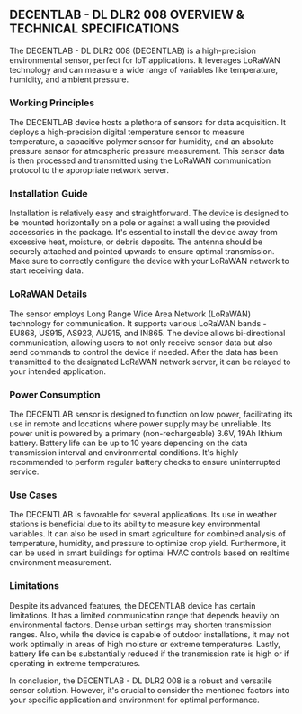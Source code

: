 ## DECENTLAB - DL DLR2 008 OVERVIEW & TECHNICAL SPECIFICATIONS

The DECENTLAB - DL DLR2 008 (DECENTLAB) is a high-precision environmental sensor, perfect for IoT applications. It leverages LoRaWAN technology and can measure a wide range of variables like temperature, humidity, and ambient pressure.

### Working Principles

The DECENTLAB device hosts a plethora of sensors for data acquisition. It deploys a high-precision digital temperature sensor to measure temperature, a capacitive polymer sensor for humidity, and an absolute pressure sensor for atmospheric pressure measurement. This sensor data is then processed and transmitted using the LoRaWAN communication protocol to the appropriate network server.

### Installation Guide

Installation is relatively easy and straightforward. The device is designed to be mounted horizontally on a pole or against a wall using the provided accessories in the package. It's essential to install the device away from excessive heat, moisture, or debris deposits. The antenna should be securely attached and pointed upwards to ensure optimal transmission. Make sure to correctly configure the device with your LoRaWAN network to start receiving data.

### LoRaWAN Details

The sensor employs Long Range Wide Area Network (LoRaWAN) technology for communication. It supports various LoRaWAN bands - EU868, US915, AS923, AU915, and IN865. The device allows bi-directional communication, allowing users to not only receive sensor data but also send commands to control the device if needed. After the data has been transmitted to the designated LoRaWAN network server, it can be relayed to your intended application.

### Power Consumption

The DECENTLAB sensor is designed to function on low power, facilitating its use in remote and locations where power supply may be unreliable. Its power unit is powered by a primary (non-rechargeable) 3.6V, 19Ah lithium battery. Battery life can be up to 10 years depending on the data transmission interval and environmental conditions. It's highly recommended to perform regular battery checks to ensure uninterrupted service.

### Use Cases

The DECENTLAB is favorable for several applications. Its use in weather stations is beneficial due to its ability to measure key environmental variables. It can also be used in smart agriculture for combined analysis of temperature, humidity, and pressure to optimize crop yield. Furthermore, it can be used in smart buildings for optimal HVAC controls based on realtime environment measurement.

### Limitations

Despite its advanced features, the DECENTLAB device has certain limitations. It has a limited communication range that depends heavily on environmental factors. Dense urban settings may shorten transmission ranges. Also, while the device is capable of outdoor installations, it may not work optimally in areas of high moisture or extreme temperatures. Lastly, battery life can be substantially reduced if the transmission rate is high or if operating in extreme temperatures. 

In conclusion, the DECENTLAB - DL DLR2 008 is a robust and versatile sensor solution. However, it's crucial to consider the mentioned factors into your specific application and environment for optimal performance.
